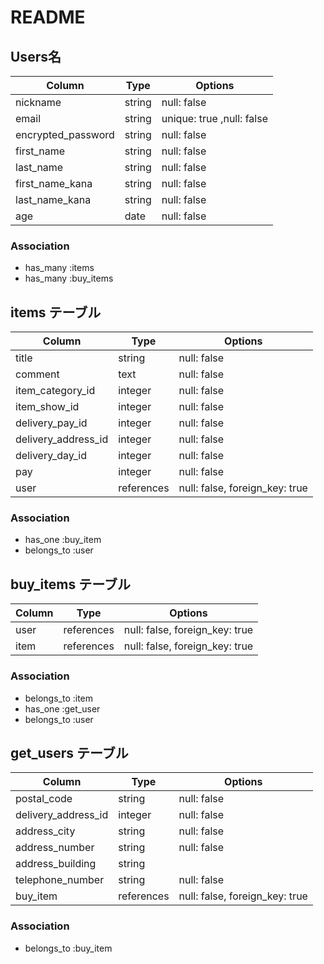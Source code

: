# README

## Users名

| Column             | Type   | Options     |
| ------------------ | ------ | ----------- |
| nickname           | string | null: false |
| email              | string | unique: true ,null: false|
| encrypted_password | string | null: false |
| first_name         | string | null: false |
| last_name          | string | null: false |
| first_name_kana    | string | null: false |
| last_name_kana     | string | null: false |
| age                | date   | null: false |

### Association

- has_many :items
- has_many :buy_items



## items テーブル

| Column              | Type         | Options     |
| ------------------- | ------------ | ----------- |
| title               | string       | null: false |
| comment             | text         | null: false |
| item_category_id    | integer      | null: false |
| item_show_id        | integer      | null: false |
| delivery_pay_id     | integer      | null: false |
| delivery_address_id | integer      | null: false |
| delivery_day_id     | integer      | null: false |
| pay                 | integer      | null: false |
| user                | references   | null: false, foreign_key: true |

### Association

- has_one    :buy_item
- belongs_to :user


## buy_items テーブル

| Column      | Type         | Options     |
| ----------- | ------------ | ----------- |
| user        | references   | null: false, foreign_key: true |
| item        | references   | null: false, foreign_key: true |

### Association

- belongs_to :item
- has_one    :get_user
- belongs_to :user



## get_users テーブル

| Column              | Type         | Options     |
| ------------------- | ------------ | ----------- |
| postal_code         | string       | null: false |
| delivery_address_id | integer      | null: false |
| address_city        | string       | null: false |
| address_number      | string       | null: false |
| address_building    | string       |
| telephone_number    | string       | null: false |
| buy_item            | references   | null: false, foreign_key: true |

### Association

- belongs_to :buy_item
